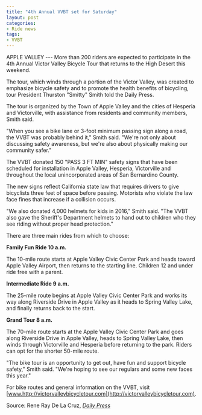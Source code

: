 ```yaml
---
title: "4th Annual VVBT set for Saturday"
layout: post
categories:
- Ride news
tags:
- VVBT
---
```


APPLE VALLEY --- More than 200 riders are expected to participate in the 4th Annual Victor Valley Bicycle Tour that returns to the High Desert this weekend.

The tour, which winds through a portion of the Victor Valley, was created to emphasize bicycle safety and to promote the health benefits of bicycling, tour President Thurston "Smitty" Smith told the Daily Press.

The tour is organized by the Town of Apple Valley and the cities of Hesperia and Victorville, with assistance from residents and community members, Smith said.

"When you see a bike lane or 3-foot minimum passing sign along a road, the VVBT was probably behind it," Smith said. "We're not only about discussing safety awareness, but we're also about physically making our community safer."

The VVBT donated 150 "PASS 3 FT MIN" safety signs that have been scheduled for installation in Apple Valley, Hesperia, Victorville and throughout the local unincorporated areas of San Bernardino County.

The new signs reflect California state law that requires drivers to give bicyclists three feet of space before passing. Motorists who violate the law face fines that increase if a collision occurs.

"We also donated 4,000 helmets for kids in 2016," Smith said. "The VVBT also gave the Sheriff's Department helmets to hand out to children who they see riding without proper head protection."

There are three main rides from which to choose:

**Family Fun Ride 10 a.m.**

The 10-mile route starts at Apple Valley Civic Center Park and heads toward Apple Valley Airport, then returns to the starting line. Children 12 and under ride free with a parent.

**Intermediate Ride 9 a.m.**

The 25-mile route begins at Apple Valley Civic Center Park and works its way along Riverside Drive in Apple Valley as it heads to Spring Valley Lake, and finally returns back to the start.

**Grand Tour 8 a.m.**

The 70-mile route starts at the Apple Valley Civic Center Park and goes along Riverside Drive in Apple Valley, heads to Spring Valley Lake, then winds through Victorville and Hesperia before returning to the park. Riders can opt for the shorter 50-mile route.

"The bike tour is an opportunity to get out, have fun and support bicycle safety," Smith said. "We're hoping to see our regulars and some new faces this year."

For bike routes and general information on the VVBT, visit [www.http://victorvalleybicycletour.com](http://victorvalleybicycletour.com).

Source: Rene Ray De La Cruz, [*Daily Press*](https://www.vvdailypress.com)
